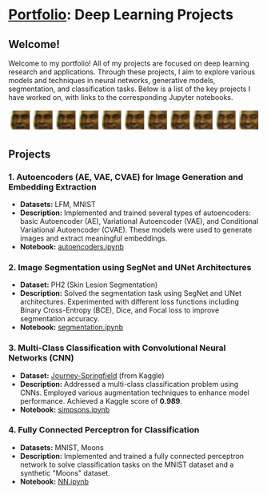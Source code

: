 # [Portfolio](https://drive.google.com/file/d/1mjgr7WVyKslPN-14JuSHZNESzi63Mfmo/view): Deep Learning Projects

## Welcome!

Welcome to my portfolio! All of my projects are focused on deep learning research and applications. Through these projects, I aim to explore various models and techniques in neural networks, generative models, segmentation, and classification tasks. Below is a list of the key projects I have worked on, with links to the corresponding Jupyter notebooks.

![Autoencoders Visualization](./images/smile.png)

## Projects

### 1. Autoencoders (AE, VAE, CVAE) for Image Generation and Embedding Extraction
- **Datasets:** LFM, MNIST
- **Description:** Implemented and trained several types of autoencoders: basic Autoencoder (AE), Variational Autoencoder (VAE), and Conditional Variational Autoencoder (CVAE). These models were used to generate images and extract meaningful embeddings.
- **Notebook:** [autoencoders.ipynb](./dl-projects/autoencoders.ipynb)

### 2. Image Segmentation using SegNet and UNet Architectures
- **Dataset:** PH2 (Skin Lesion Segmentation)
- **Description:** Solved the segmentation task using SegNet and UNet architectures. Experimented with different loss functions including Binary Cross-Entropy (BCE), Dice, and Focal loss to improve segmentation accuracy.
- **Notebook:** [segmentation.ipynb](./dl-projects/segmentation.ipynb)

### 3. Multi-Class Classification with Convolutional Neural Networks (CNN)
- **Dataset:** [Journey-Springfield](https://www.kaggle.com/competitions/journey-springfield/overview) (from Kaggle)
- **Description:** Addressed a multi-class classification problem using CNNs. Employed various augmentation techniques to enhance model performance. Achieved a Kaggle score of **0.989**.
- **Notebook:** [simpsons.ipynb](./dl-projects/simpsons.ipynb)

### 4. Fully Connected Perceptron for Classification
- **Datasets:** MNIST, Moons
- **Description:** Implemented and trained a fully connected perceptron network to solve classification tasks on the MNIST dataset and a synthetic "Moons" dataset.
- **Notebook:** [NN.ipynb](./dl-projects/NN.ipynb)
